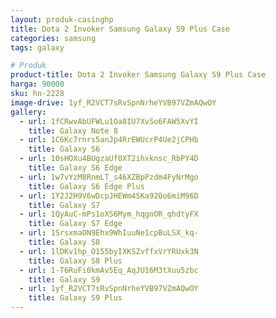 ```yaml
---
layout: produk-casinghp
title: Dota 2 Invoker Samsung Galaxy S9 Plus Case
categories: samsung
tags: galaxy

# Produk
product-title: Dota 2 Invoker Samsung Galaxy S9 Plus Case
harga: 90000
sku: hn-2228
image-drive: 1yf_R2VCT7sRvSpnNrheYVB97VZmAQwOY
gallery:
  - url: 1fCRwvAbUFWLu1Oa8IU7XvSo6FAW5XvYI
    title: Galaxy Note 8
  - url: 1C6Kc7rnrs5anJp4RrEWUcrP4Ue2jCPHb
    title: Galaxy S6
  - url: 10sHOXu4BUgzaUf0XT2ihxknsc_RbPY4D
    title: Galaxy S6 Edge
  - url: 1w7vYzM8RnmLT_s46XZBpPzdm4FyNrMgo
    title: Galaxy S6 Edge Plus
  - url: 1Y2J2H9V6wDcpJHEWm4SKa92Oo6miM96D
    title: Galaxy S7
  - url: 1QyAuC-mPs1oXS6Mym_hqgnOR_qhdtyFX
    title: Galaxy S7 Edge
  - url: 1SrsxmaON9Ehx9WhIuuNe1cpBuLSX_kq-
    title: Galaxy S8
  - url: 1lDKv1hp_O155byIXKSZvffxVrYRUxk3N
    title: Galaxy S8 Plus
  - url: 1-T6RuFi0kmAv5Eq_AqJU16M3tXuu5zbc
    title: Galaxy S9
  - url: 1yf_R2VCT7sRvSpnNrheYVB97VZmAQwOY
    title: Galaxy S9 Plus
---
```

